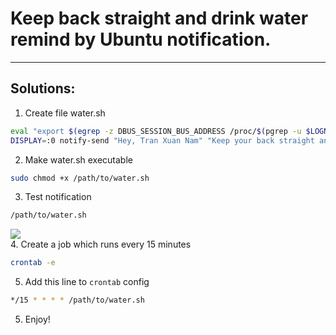 # Keep back straight and drink water remind by Ubuntu notification.
-----  
## Solutions:
1. Create file water.sh
```sh
eval "export $(egrep -z DBUS_SESSION_BUS_ADDRESS /proc/$(pgrep -u $LOGNAME gnome-session)/environ)";
DISPLAY=:0 notify-send "Hey, Tran Xuan Nam" "Keep your back straight and drink water!"
```  
2. Make water.sh executable
```sh
sudo chmod +x /path/to/water.sh
```
3. Test notification
```sh
/path/to/water.sh
```
![](http://i.imgur.com/o3OSEU8.jpg)  
4. Create a job which runs every 15 minutes
```sh
crontab -e
```
5. Add this line to `crontab` config  
```sh
*/15 * * * * /path/to/water.sh
```
5. Enjoy!
